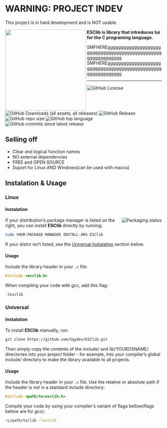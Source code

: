 # WARNING: PROJECT INDEV

This project is in hard development and is NOT usable.  





<img align="left" style="width:260px" src="https://github.com/Sqydev/ESClib/blob/ReWrite/Logo.png" width="288px"></img>

**ESClib is library that intreduces tui for the C programing language.**

SMFHEREggggggggggggggggggggggggggggggggggggggggggggggggggggggggggggg
SMFHEREggggggggggggggggggggggggggggggggggggggggggggggggggggggggggggg

---

![GitHub License](https://img.shields.io/github/license/Sqydev/ESClib)
![GitHub Downloads (all assets, all releases)](https://img.shields.io/github/downloads/Sqydev/ESClib/total)
![GitHub Release](https://img.shields.io/github/v/release/Sqydev/ESClib)
![GitHub repo size](https://img.shields.io/github/repo-size/Sqydev/ESClib)
![GitHub top language](https://img.shields.io/github/languages/top/Sqydev/ESClib)
![GitHub commits since latest release](https://img.shields.io/github/commits-since/Sqydev/ESClib/latest)


## Selling off

- Clear and logical function names
- NO external dependencies
- FREE and OPEN SOURCE
- Suport for Linux AND Windows(can be used with macos)

## Instalation & Usage

### Linux

#### Instalation

<a href="https://repology.org/project/referencing/versions">
    <img src="https://repology.org/badge/vertical-allrepos/ESClib.svg?columns=2" alt="Packaging status" align="right">
</a>

If your distribution’s package manager is listed on the right, you can install **ESClib** directly by running:
```sh
sudo YOUR-PACKAGE-MANAGER INSTALL-ARG ESClib
```

If your distro isn’t listed, see the [Universal Instalation](https://github.com/Sqydev/ESClib/edit/ReWrite/README.md#universal) section below.

#### Usage

Include the library header in your `.c` file:
```c
#include <esclib.h>
```

When compiling your code with gcc, add this flag:
```sh
-lesclib
```

### Universal 

#### Instalation

To install **ESClib** manually, run:
```sh
git clone https://github.com/Sqydev/ESClib.git
```
Then simply copy the contents of the include/ and lib/YOUROSNAME/ directories into your project folder - for example, into your compiler’s global include/ directory to make the library available to all projects.

#### Usage

Include the library header in your `.c` file. Use the relative or absolute path if the header is not in a standard include directory:
```c
#include <path/to/esclib.h>
```

Compile your code by using your compiler's variant of flags bellow(flags bellow are for gcc):
```sh
-L/path/to/lib -lesclib
```
